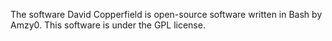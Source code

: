 The software David Copperfield is open-source software written in Bash by Amzy0.
This software is under the GPL license.

